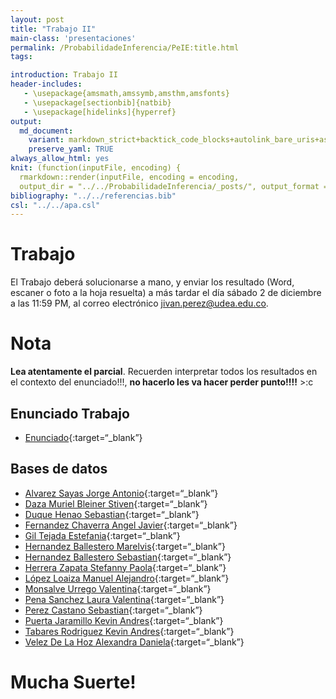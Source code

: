 ```yaml
---
layout: post
title: "Trabajo II"
main-class: 'presentaciones'
permalink: /ProbabilidadeInferencia/PeIE:title.html
tags:

introduction: Trabajo II
header-includes:
   - \usepackage{amsmath,amssymb,amsthm,amsfonts}
   - \usepackage[sectionbib]{natbib}
   - \usepackage[hidelinks]{hyperref}
output:
  md_document:
    variant: markdown_strict+backtick_code_blocks+autolink_bare_uris+ascii_identifiers+tex_math_single_backslash
    preserve_yaml: TRUE
always_allow_html: yes   
knit: (function(inputFile, encoding) {
  rmarkdown::render(inputFile, encoding = encoding,
  output_dir = "../../ProbabilidadeInferencia/_posts/", output_format = "all"  ) })
bibliography: "../../referencias.bib"
csl: "../../apa.csl"
---
```


# Trabajo

El Trabajo deberá solucionarse a mano, y enviar los resultado (Word,
escaner o foto a la hoja resuelta) a más tardar el día sábado 2 de
diciembre a las 11:59 PM, al correo electrónico
<a target="_blank" href="mailto:jivan.perez@udea.edu.co">
jivan.perez@udea.edu.co</a>.

# Nota

**Lea atentamente el parcial**. Recuerden interpretar todos los
resultados en el contexto del enunciado!!!, **no hacerlo les va hacer
perder punto!!!!** &gt;:c

## Enunciado Trabajo

-   [Enunciado](https://github.com/jiperezga/jiperezga.github.io/raw/master/Dataset/Trabajo/Trabajo.pdf){:target=“\_blank”}

## Bases de datos

-   [Alvarez Sayas Jorge
    Antonio](https://github.com/jiperezga/jiperezga.github.io/raw/master/Dataset/Trabajo/1067282445.xlsx){:target=“\_blank”}
-   [Daza Muriel Bleiner
    Stiven](https://github.com/jiperezga/jiperezga.github.io/raw/master/Dataset/Trabajo/1001945591.xlsx){:target=“\_blank”}
-   [Duque Henao
    Sebastian](https://github.com/jiperezga/jiperezga.github.io/raw/master/Dataset/Trabajo/1011510104.xlsx){:target=“\_blank”}
-   [Fernandez Chaverra Angel
    Javier](https://github.com/jiperezga/jiperezga.github.io/raw/master/Dataset/Trabajo/1000206530.xlsx){:target=“\_blank”}
-   [Gil Tejada
    Estefania](https://github.com/jiperezga/jiperezga.github.io/raw/master/Dataset/Trabajo/1000556567.xlsx){:target=“\_blank”}
-   [Hernandez Ballestero
    Marelvis](https://github.com/jiperezga/jiperezga.github.io/raw/master/Dataset/Trabajo/1063718105.xlsx){:target=“\_blank”}
-   [Hernandez Ballestero
    Sebastian](https://github.com/jiperezga/jiperezga.github.io/raw/master/Dataset/Trabajo/1063718104.xlsx){:target=“\_blank”}
-   [Herrera Zapata Stefanny
    Paola](https://github.com/jiperezga/jiperezga.github.io/raw/master/Dataset/Trabajo/1007109668.xlsx){:target=“\_blank”}
-   [López Loaiza Manuel
    Alejandro](https://github.com/jiperezga/jiperezga.github.io/raw/master/Dataset/Trabajo/1036686967.xlsx){:target=“\_blank”}
-   [Monsalve Urrego
    Valentina](https://github.com/jiperezga/jiperezga.github.io/raw/master/Dataset/Trabajo/1000759535.xlsx){:target=“\_blank”}
-   [Pena Sanchez Laura
    Valentina](https://github.com/jiperezga/jiperezga.github.io/raw/master/Dataset/Trabajo/1097490614.xlsx){:target=“\_blank”}
-   [Perez Castano
    Sebastian](https://github.com/jiperezga/jiperezga.github.io/raw/master/Dataset/Trabajo/1013457380.xlsx){:target=“\_blank”}
-   [Puerta Jaramillo Kevin
    Andres](https://github.com/jiperezga/jiperezga.github.io/raw/master/Dataset/Trabajo/1001470627.xlsx){:target=“\_blank”}
-   [Tabares Rodriguez Kevin
    Andres](https://github.com/jiperezga/jiperezga.github.io/raw/master/Dataset/Trabajo/1007330441.xlsx){:target=“\_blank”}
-   [Velez De La Hoz Alexandra
    Daniela](https://github.com/jiperezga/jiperezga.github.io/raw/master/Dataset/Trabajo/1129526888.xlsx){:target=“\_blank”}

<h1>
Mucha Suerte!
</h1>
